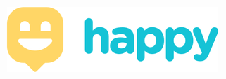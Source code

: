 <div align="center">
  <img src="https://github.com/gabrielloppes/nlw/blob/master/web/.github/logo-github.svg">
</div>
